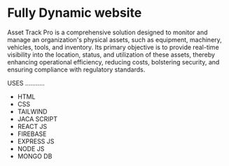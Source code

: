 <h1>Fully Dynamic website</h1>
<p>Asset Track Pro is a comprehensive solution designed to monitor and manage an organization's physical assets, such as equipment, machinery, vehicles, tools, and inventory. Its primary objective is to provide real-time visibility into the location, status, and utilization of these assets, thereby enhancing operational efficiency, reducing costs, bolstering security, and ensuring compliance with regulatory standards.</p>

<P>USES ...........</P>
<ul>
  <li>HTML</li>
  <li>CSS</li>
  <li>TAILWIND</li>
  <li>JACA SCRIPT</li>
  <li>REACT JS</li>
  <li>FIREBASE</li>
  <li>EXPRESS JS</li>
  <li>NODE JS</li>
  <li>MONGO DB</li>
</ul>


